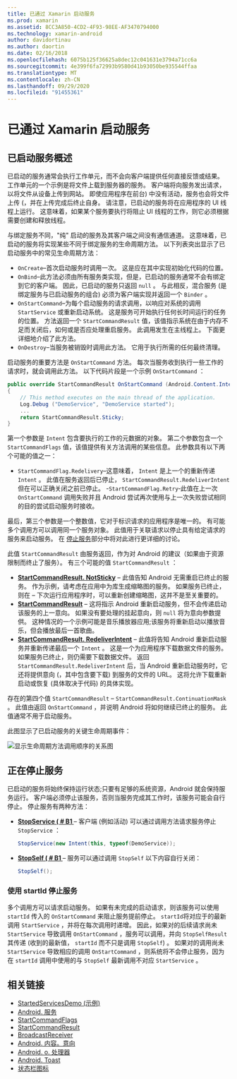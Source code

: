```yaml
---
title: 已通过 Xamarin 启动服务
ms.prod: xamarin
ms.assetid: 8CC3A850-4CD2-4F93-98EE-AF3470794000
ms.technology: xamarin-android
author: davidortinau
ms.author: daortin
ms.date: 02/16/2018
ms.openlocfilehash: 6075b125f36625a8dec12c041631e3794a71cc6a
ms.sourcegitcommit: 4e399f6fa72993b9580d41b93050be935544ffaa
ms.translationtype: MT
ms.contentlocale: zh-CN
ms.lasthandoff: 09/29/2020
ms.locfileid: "91455361"
---
```

# <a name="started-services-with-xamarinandroid"></a>已通过 Xamarin 启动服务

## <a name="started-services-overview"></a>已启动服务概述

已启动的服务通常会执行工作单元，而不会向客户端提供任何直接反馈或结果。 工作单元的一个示例是将文件上载到服务器的服务。 客户端将向服务发出请求，以将文件从设备上传到网站。 即使应用程序在前台) 中没有活动，服务也会将文件上传 (，并在上传完成后终止自身。 请注意，已启动的服务将在应用程序的 UI 线程上运行。 这意味着，如果某个服务要执行将阻止 UI 线程的工作，则它必须根据需要创建和释放线程。

与绑定服务不同，"纯" 启动的服务及其客户端之间没有通信通道。 这意味着，已启动的服务将实现某些不同于绑定服务的生命周期方法。 以下列表突出显示了已启动服务中的常见生命周期方法：

- `OnCreate`&ndash;首次启动服务时调用一次。 这是应在其中实现初始化代码的位置。
- `OnBind`&ndash;此方法必须由所有服务类实现，但是，已启动的服务通常不会有绑定到它的客户端。 因此，已启动的服务只返回 `null` 。 与此相反，混合服务 (是绑定服务与已启动服务的组合) 必须为客户端实现并返回一个 `Binder` 。
- `OnStartCommand`&ndash;为每个启动服务的请求调用，以响应对系统的调用 `StartService` 或重新启动系统。 这是服务可开始执行任何长时间运行的任务的位置。 方法返回一个  `StartCommandResult` 值，该值指示系统在由于内存不足而关闭后，如何或是否应处理重启服务。 此调用发生在主线程上。 下面更详细地介绍了此方法。
- `OnDestroy`&ndash;当服务被销毁时调用此方法。 它用于执行所需的任何最终清理。

启动服务的重要方法是 `OnStartCommand` 方法。 每次当服务收到执行一些工作的请求时，就会调用此方法。 以下代码片段是一个示例 `OnStartCommand` ： 

```csharp
public override StartCommandResult OnStartCommand (Android.Content.Intent intent, StartCommandFlags flags, int startId)
{
    // This method executes on the main thread of the application.
    Log.Debug ("DemoService", "DemoService started");
    ...
    return StartCommandResult.Sticky;
}
```

第一个参数是 `Intent` 包含要执行的工作的元数据的对象。 第二个参数包含一个 `StartCommandFlags` 值，该值提供有关方法调用的某些信息。 此参数具有以下两个可能的值之一：

- `StartCommandFlag.Redelivery`&ndash;这意味着， `Intent` 是上一个的重新传递 `Intent` 。 此值在服务返回后已停止， `StartCommandResult.RedeliverIntent` 但在可以正确关闭之前已停止。
-`StartCommandFlag.Retry`&dash;此值在上一次 `OnStartCommand` 调用失败并且 Android 尝试再次使用与上一次失败尝试相同的目的尝试启动服务时接收。

最后，第三个参数是一个整数值，它对于标识请求的应用程序是唯一的。 有可能多个调用方可以调用同一个服务对象。 此值用于关联请求以停止具有给定请求的服务来启动服务。 在 [停止服务](#Stopping_the_Service)部分中将对此进行更详细的讨论。 

此值 `StartCommandResult` 由服务返回，作为对 Android 的建议（如果由于资源限制而终止了服务）。 有三个可能的值 `StartCommandResult` ：

- **[StartCommandResult. NotSticky](xref:Android.App.StartCommandResult.NotSticky)** &ndash; 此值告知 Android 无需重启已终止的服务。 作为示例，请考虑在应用中为库生成缩略图的服务。 如果服务已终止，则在 &ndash; 下次运行应用程序时，可以重新创建缩略图，这并不是至关重要的。
- **[StartCommandResult](xref:Android.App.StartCommandResult.Sticky)** &ndash; 这将指示 Android 重新启动服务，但不会传递启动该服务的上一意向。 如果没有要处理的挂起意向，则 `null` 将为意向参数提供。 这种情况的一个示例可能是音乐播放器应用;该服务将重新启动以播放音乐，但会播放最后一首歌曲。
- **[StartCommandResult. RedeliverIntent](xref:Android.App.StartCommandResult.RedeliverIntent)** &ndash; 此值将告知 Android 重新启动服务并重新传递最后一个 `Intent` 。 这是一个为应用程序下载数据文件的服务。 如果服务已终止，则仍需要下载数据文件。 返回 `StartCommandResult.RedeliverIntent` 后，当 Android 重新启动服务时，它还将提供意向 (，其中包含要下载) 到服务的文件的 URL。 这将允许下载重新启动或恢复 (具体取决于代码) 的具体实现。

存在的第四个值 `StartCommandResult` &ndash; `StartCommandResult.ContinuationMask` 。 此值由返回 `OnStartCommand` ，并说明 Android 将如何继续已终止的服务。 此值通常不用于启动服务。

此图显示了已启动服务的关键生命周期事件： 

![显示生命周期方法调用顺序的关系图](started-services-images/started-service-01.png "显示生命周期方法调用顺序的关系图。")

<a name="Stopping_the_Service"></a>

## <a name="stopping-the-service"></a>正在停止服务

已启动的服务将始终保持运行状态;只要有足够的系统资源，Android 就会保持服务运行。 客户端必须停止该服务，否则当服务完成其工作时，该服务可能会自行停止。 停止服务有两种方法： 

- **[StopService ( # B1 ](xref:Android.Content.Context.StopService*)** &ndash; 客户端 (例如活动) 可以通过调用方法请求服务停止 `StopService` ：

    ```csharp
    StopService(new Intent(this, typeof(DemoService));
    ```

- **[StopSelf ( # B1 ](xref:Android.App.Service.StopSelf*)** &ndash; 服务可以通过调用 `StopSelf` 以下内容自行关闭：

    ```csharp
    StopSelf();
    ```

### <a name="using-startid-to-stop-a-service"></a>使用 startId 停止服务

多个调用方可以请求启动服务。 如果有未完成的启动请求，则该服务可以使用 `startId` 传入的 `OnStartCommand` 来阻止服务提前停止。 `startId`将对应于的最新调用 `StartService` ，并将在每次调用时递增。 因此，如果对的后续请求尚未 `StartService` 导致调用 `OnStartCommand` ，服务可以调用，并向 `StopSelfResult` 其传递 (收到的最新值， `startId` 而不只是调用 `StopSelf`) 。 如果对的调用尚未 `StartService` 导致相应的调用 `OnStartCommand` ，则系统将不会停止服务，因为在 `startId` 调用中使用的与 `StopSelf` 最新调用不对应 `StartService` 。

## <a name="related-links"></a>相关链接

- [StartedServicesDemo (示例) ](/samples/xamarin/monodroid-samples/applicationfundamentals-servicesamples-startedservicesdemo)
- [Android. 服务](xref:Android.App.Service)
- [StartCommandFlags](xref:Android.App.StartCommandFlags)
- [StartCommandResult](xref:Android.App.StartCommandResult)
- [BroadcastReceiver](xref:Android.Content.BroadcastReceiver)
- [Android. 内容。意向](xref:Android.Content.Intent)
- [Android. o. 处理器](xref:Android.OS.Handler)
- [Android. Toast](xref:Android.Widget.Toast)
- [状态栏图标](https://developer.android.com/guide/practices/ui_guidelines/icon_design_status_bar.html)